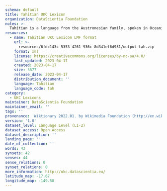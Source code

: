 ```yaml
---
schema: default
title: Tahitian UKC Lexicon
organization: DataScientia Foundation
notes: >-
  Tahitian is a language from the Austronesian family, spoken in Oceania. The UKC Lexicon of Tahitian is represented as a lexico-semantic network. It consists of words, word senses, synsets, as well as sense-level and synset-level relationships.
resources:
  - name: Tahitian UKC Lexicon LMF format
    url: >-
      resources/6fdc143c-5353-4261-936c-8d341ef6d931/output-tah.zip
    format: xml
    license: https://creativecommons.org/licenses/by-nc-sa/4.0/
    last_updated: 2023-04-17
    created: 2023-04-17
    size: 3877
    release_date: 2023-04-17
    distribution_document: ''
    language: Tahitian
    language_code: tah
category:
  - UKC Lexicons
maintainer: DataScientia Foundation
maintainer_email: ''
tags: ''
provenance: 'Wiktionary 2022.01. by Wikimedia Foundation (http://en.wiktionary.org); CogNet 2.1 by Khuyagbaatar Batsuren, National University of Mongolia (http://cognet.ukc.disi.unitn.it); Princeton WordNet 2.1 by Princeton University (https://wordnet.princeton.edu)'
version: '1.0'
dataset_level: Language Level (L1-2)
dataset_access: Open Access
dataset_description: ''
landing_page: ''
date_of_collection: ''
words: 43
synsets: 42
senses: 44
sense_relations: 0
synset_relations: 0
more_information: http://ukc.datascientia.eu/
latitude_map: -17.67
longitude_map: -149.58
---
```

